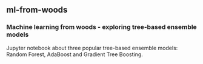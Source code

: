 ## ml-from-woods
### Machine learning from woods - exploring tree-based ensemble models

Jupyter notebook about three popular tree-based ensemble models: Random Forest, AdaBoost and Gradient Tree Boosting.
